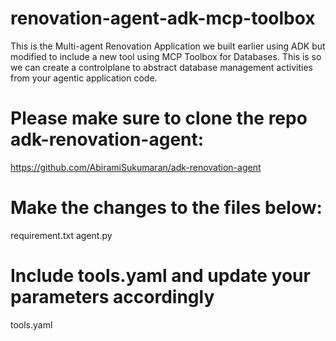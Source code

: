 # renovation-agent-adk-mcp-toolbox
This is the Multi-agent Renovation Application we built earlier using ADK but modified to include a new tool using MCP Toolbox for Databases. This is so we can create a controlplane to abstract database management activities from your agentic application code.

# Please make sure to clone the repo adk-renovation-agent:
https://github.com/AbiramiSukumaran/adk-renovation-agent

# Make the changes to the files below:
requirement.txt
agent.py

# Include tools.yaml and update your parameters accordingly
tools.yaml
